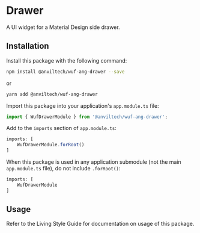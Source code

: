 Drawer
=======

A UI widget for a Material Design side drawer.

Installation
------------
Install this package with the following command:

```bash
npm install @anviltech/wuf-ang-drawer --save
```

or

```bash
yarn add @anviltech/wuf-ang-drawer
```

Import this package into your application's `app.module.ts` file:

```typescript
import { WufDrawerModule } from '@anviltech/wuf-ang-drawer';
```

Add to the `imports` section of `app.module.ts`:

```typescript
imports: [
    WufDrawerModule.forRoot()
]
```

When this package is used in any application submodule (not the main `app.module.ts` file), do not include `.forRoot()`:

```typescript
imports: [
    WufDrawerModule
]
```

Usage
-----

Refer to the Living Style Guide for documentation on usage of this package. 

